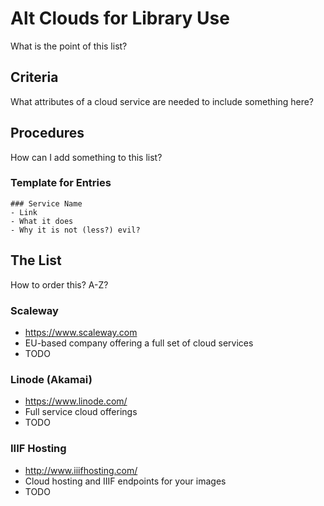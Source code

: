 # Alt Clouds for Library Use

What is the point of this list?

## Criteria

What attributes of a cloud service are needed to include something here?

## Procedures

How can I add something to this list?

### Template for Entries

```
### Service Name
- Link
- What it does
- Why it is not (less?) evil?
```

## The List

How to order this? A-Z?

### Scaleway
- https://www.scaleway.com
- EU-based company offering a full set of cloud services
- TODO

### Linode (Akamai)
- https://www.linode.com/
- Full service cloud offerings
- TODO

### IIIF Hosting
- http://www.iiifhosting.com/
- Cloud hosting and IIIF endpoints for your images
- TODO